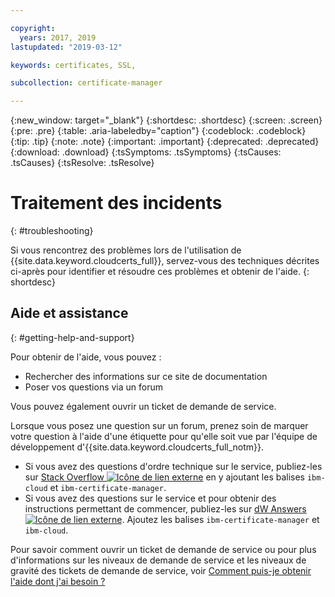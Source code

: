 ```yaml
---

copyright:
  years: 2017, 2019
lastupdated: "2019-03-12"

keywords: certificates, SSL, 

subcollection: certificate-manager

---
```


{:new_window: target="_blank"}
{:shortdesc: .shortdesc}
{:screen: .screen}
{:pre: .pre}
{:table: .aria-labeledby="caption"}
{:codeblock: .codeblock}
{:tip: .tip}
{:note: .note}
{:important: .important}
{:deprecated: .deprecated}
{:download: .download}
{:tsSymptoms: .tsSymptoms}
{:tsCauses: .tsCauses}
{:tsResolve: .tsResolve}

# Traitement des incidents
{: #troubleshooting}

Si vous rencontrez des problèmes lors de l'utilisation de {{site.data.keyword.cloudcerts_full}}, servez-vous des techniques décrites ci-après pour identifier et résoudre ces problèmes et obtenir de l'aide.
{: shortdesc}

## Aide et assistance
{: #getting-help-and-support}



Pour obtenir de l'aide, vous pouvez :

- Rechercher des informations sur ce site de documentation
- Poser vos questions via un forum

Vous pouvez également ouvrir un ticket de demande de service.

Lorsque vous posez une question sur un forum, prenez soin de marquer votre question à l'aide d'une
étiquette pour qu'elle soit vue par l'équipe de développement d'{{site.data.keyword.cloudcerts_full_notm}}.

- Si vous avez des questions d'ordre technique sur le service, publiez-les sur [Stack Overflow ![Icône de lien externe](../../icons/launch-glyph.svg "Icône de lien externe")](http://stackoverflow.com/search?q=ibm-certificate-manager+ibm-cloud) en y ajoutant les balises `ibm-cloud` et `ibm-certificate-manager`.  
- Si vous avez des questions sur le service et pour obtenir des instructions permettant de commencer, publiez-les sur [dW Answers ![Icône de lien externe](../../icons/launch-glyph.svg "Icône de lien externe")](https://developer.ibm.com/answers/search.html?f=&type=question&q=ibm-certificate-manager&q=ibm-cloud). Ajoutez les balises `ibm-certificate-manager` et `ibm-cloud`.

Pour savoir comment ouvrir un ticket de demande de service ou pour plus d'informations sur les niveaux de demande de service et les niveaux de gravité des tickets de demande de service, voir [Comment puis-je obtenir l'aide dont j'ai besoin ?](/docs/get-support?topic=get-support-getting-customer-support#getting-customer-support)
